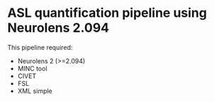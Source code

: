 # ASL quantification pipeline using Neurolens 2.094

This pipeline required:
- Neurolens 2 (>=2.094)
- MINC tool
- CIVET
- FSL
- XML simple
